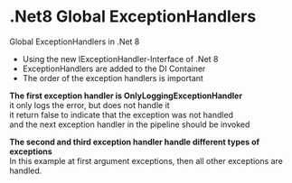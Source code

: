 # .Net8 Global ExceptionHandlers

Global ExceptionHandlers in .Net 8

* Using the new IExceptionHandler-Interface of .Net 8
* ExceptionHandlers are added to the DI Container
* The order of the exception handlers is important

<b>The first exception handler is OnlyLoggingExceptionHandler</b><br>
it only logs the error, but does not handle it<br>
it return false to indicate that the exception was not handled<br>
and the next exception handler in the pipeline should be invoked<br>
  
<b>The second and third exception handler handle different types of exceptions</b><br>
In this example at first argument exceptions, then all other exceptions are handled.
